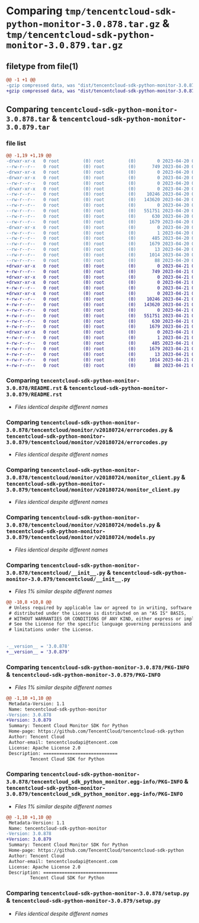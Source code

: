 # Comparing `tmp/tencentcloud-sdk-python-monitor-3.0.878.tar.gz` & `tmp/tencentcloud-sdk-python-monitor-3.0.879.tar.gz`

## filetype from file(1)

```diff
@@ -1 +1 @@
-gzip compressed data, was "dist/tencentcloud-sdk-python-monitor-3.0.878.tar", last modified: Thu Apr 20 00:37:40 2023, max compression
+gzip compressed data, was "dist/tencentcloud-sdk-python-monitor-3.0.879.tar", last modified: Fri Apr 21 00:53:02 2023, max compression
```

## Comparing `tencentcloud-sdk-python-monitor-3.0.878.tar` & `tencentcloud-sdk-python-monitor-3.0.879.tar`

### file list

```diff
@@ -1,19 +1,19 @@
-drwxr-xr-x   0 root         (0) root         (0)        0 2023-04-20 00:37:40.000000 tencentcloud-sdk-python-monitor-3.0.878/
--rw-r--r--   0 root         (0) root         (0)      749 2023-04-20 00:37:40.000000 tencentcloud-sdk-python-monitor-3.0.878/README.rst
-drwxr-xr-x   0 root         (0) root         (0)        0 2023-04-20 00:37:40.000000 tencentcloud-sdk-python-monitor-3.0.878/tencentcloud/
-drwxr-xr-x   0 root         (0) root         (0)        0 2023-04-20 00:37:40.000000 tencentcloud-sdk-python-monitor-3.0.878/tencentcloud/monitor/
--rw-r--r--   0 root         (0) root         (0)        0 2023-04-20 00:37:40.000000 tencentcloud-sdk-python-monitor-3.0.878/tencentcloud/monitor/__init__.py
-drwxr-xr-x   0 root         (0) root         (0)        0 2023-04-20 00:37:40.000000 tencentcloud-sdk-python-monitor-3.0.878/tencentcloud/monitor/v20180724/
--rw-r--r--   0 root         (0) root         (0)    10246 2023-04-20 00:37:40.000000 tencentcloud-sdk-python-monitor-3.0.878/tencentcloud/monitor/v20180724/errorcodes.py
--rw-r--r--   0 root         (0) root         (0)   143620 2023-04-20 00:37:40.000000 tencentcloud-sdk-python-monitor-3.0.878/tencentcloud/monitor/v20180724/monitor_client.py
--rw-r--r--   0 root         (0) root         (0)        0 2023-04-20 00:37:40.000000 tencentcloud-sdk-python-monitor-3.0.878/tencentcloud/monitor/v20180724/__init__.py
--rw-r--r--   0 root         (0) root         (0)   551751 2023-04-20 00:37:40.000000 tencentcloud-sdk-python-monitor-3.0.878/tencentcloud/monitor/v20180724/models.py
--rw-r--r--   0 root         (0) root         (0)      630 2023-04-20 00:37:40.000000 tencentcloud-sdk-python-monitor-3.0.878/tencentcloud/__init__.py
--rw-r--r--   0 root         (0) root         (0)     1679 2023-04-20 00:37:40.000000 tencentcloud-sdk-python-monitor-3.0.878/PKG-INFO
-drwxr-xr-x   0 root         (0) root         (0)        0 2023-04-20 00:37:40.000000 tencentcloud-sdk-python-monitor-3.0.878/tencentcloud_sdk_python_monitor.egg-info/
--rw-r--r--   0 root         (0) root         (0)        1 2023-04-20 00:37:40.000000 tencentcloud-sdk-python-monitor-3.0.878/tencentcloud_sdk_python_monitor.egg-info/dependency_links.txt
--rw-r--r--   0 root         (0) root         (0)      485 2023-04-20 00:37:40.000000 tencentcloud-sdk-python-monitor-3.0.878/tencentcloud_sdk_python_monitor.egg-info/SOURCES.txt
--rw-r--r--   0 root         (0) root         (0)     1679 2023-04-20 00:37:40.000000 tencentcloud-sdk-python-monitor-3.0.878/tencentcloud_sdk_python_monitor.egg-info/PKG-INFO
--rw-r--r--   0 root         (0) root         (0)       13 2023-04-20 00:37:40.000000 tencentcloud-sdk-python-monitor-3.0.878/tencentcloud_sdk_python_monitor.egg-info/top_level.txt
--rw-r--r--   0 root         (0) root         (0)     1014 2023-04-20 00:37:40.000000 tencentcloud-sdk-python-monitor-3.0.878/setup.py
--rw-r--r--   0 root         (0) root         (0)       88 2023-04-20 00:37:40.000000 tencentcloud-sdk-python-monitor-3.0.878/setup.cfg
+drwxr-xr-x   0 root         (0) root         (0)        0 2023-04-21 00:53:02.000000 tencentcloud-sdk-python-monitor-3.0.879/
+-rw-r--r--   0 root         (0) root         (0)      749 2023-04-21 00:53:02.000000 tencentcloud-sdk-python-monitor-3.0.879/README.rst
+drwxr-xr-x   0 root         (0) root         (0)        0 2023-04-21 00:53:02.000000 tencentcloud-sdk-python-monitor-3.0.879/tencentcloud/
+drwxr-xr-x   0 root         (0) root         (0)        0 2023-04-21 00:53:02.000000 tencentcloud-sdk-python-monitor-3.0.879/tencentcloud/monitor/
+-rw-r--r--   0 root         (0) root         (0)        0 2023-04-21 00:53:02.000000 tencentcloud-sdk-python-monitor-3.0.879/tencentcloud/monitor/__init__.py
+drwxr-xr-x   0 root         (0) root         (0)        0 2023-04-21 00:53:02.000000 tencentcloud-sdk-python-monitor-3.0.879/tencentcloud/monitor/v20180724/
+-rw-r--r--   0 root         (0) root         (0)    10246 2023-04-21 00:53:02.000000 tencentcloud-sdk-python-monitor-3.0.879/tencentcloud/monitor/v20180724/errorcodes.py
+-rw-r--r--   0 root         (0) root         (0)   143620 2023-04-21 00:53:02.000000 tencentcloud-sdk-python-monitor-3.0.879/tencentcloud/monitor/v20180724/monitor_client.py
+-rw-r--r--   0 root         (0) root         (0)        0 2023-04-21 00:53:02.000000 tencentcloud-sdk-python-monitor-3.0.879/tencentcloud/monitor/v20180724/__init__.py
+-rw-r--r--   0 root         (0) root         (0)   551751 2023-04-21 00:53:02.000000 tencentcloud-sdk-python-monitor-3.0.879/tencentcloud/monitor/v20180724/models.py
+-rw-r--r--   0 root         (0) root         (0)      630 2023-04-21 00:53:02.000000 tencentcloud-sdk-python-monitor-3.0.879/tencentcloud/__init__.py
+-rw-r--r--   0 root         (0) root         (0)     1679 2023-04-21 00:53:02.000000 tencentcloud-sdk-python-monitor-3.0.879/PKG-INFO
+drwxr-xr-x   0 root         (0) root         (0)        0 2023-04-21 00:53:02.000000 tencentcloud-sdk-python-monitor-3.0.879/tencentcloud_sdk_python_monitor.egg-info/
+-rw-r--r--   0 root         (0) root         (0)        1 2023-04-21 00:53:02.000000 tencentcloud-sdk-python-monitor-3.0.879/tencentcloud_sdk_python_monitor.egg-info/dependency_links.txt
+-rw-r--r--   0 root         (0) root         (0)      485 2023-04-21 00:53:02.000000 tencentcloud-sdk-python-monitor-3.0.879/tencentcloud_sdk_python_monitor.egg-info/SOURCES.txt
+-rw-r--r--   0 root         (0) root         (0)     1679 2023-04-21 00:53:02.000000 tencentcloud-sdk-python-monitor-3.0.879/tencentcloud_sdk_python_monitor.egg-info/PKG-INFO
+-rw-r--r--   0 root         (0) root         (0)       13 2023-04-21 00:53:02.000000 tencentcloud-sdk-python-monitor-3.0.879/tencentcloud_sdk_python_monitor.egg-info/top_level.txt
+-rw-r--r--   0 root         (0) root         (0)     1014 2023-04-21 00:53:02.000000 tencentcloud-sdk-python-monitor-3.0.879/setup.py
+-rw-r--r--   0 root         (0) root         (0)       88 2023-04-21 00:53:02.000000 tencentcloud-sdk-python-monitor-3.0.879/setup.cfg
```

### Comparing `tencentcloud-sdk-python-monitor-3.0.878/README.rst` & `tencentcloud-sdk-python-monitor-3.0.879/README.rst`

 * *Files identical despite different names*

### Comparing `tencentcloud-sdk-python-monitor-3.0.878/tencentcloud/monitor/v20180724/errorcodes.py` & `tencentcloud-sdk-python-monitor-3.0.879/tencentcloud/monitor/v20180724/errorcodes.py`

 * *Files identical despite different names*

### Comparing `tencentcloud-sdk-python-monitor-3.0.878/tencentcloud/monitor/v20180724/monitor_client.py` & `tencentcloud-sdk-python-monitor-3.0.879/tencentcloud/monitor/v20180724/monitor_client.py`

 * *Files identical despite different names*

### Comparing `tencentcloud-sdk-python-monitor-3.0.878/tencentcloud/monitor/v20180724/models.py` & `tencentcloud-sdk-python-monitor-3.0.879/tencentcloud/monitor/v20180724/models.py`

 * *Files identical despite different names*

### Comparing `tencentcloud-sdk-python-monitor-3.0.878/tencentcloud/__init__.py` & `tencentcloud-sdk-python-monitor-3.0.879/tencentcloud/__init__.py`

 * *Files 1% similar despite different names*

```diff
@@ -10,8 +10,8 @@
 # Unless required by applicable law or agreed to in writing, software
 # distributed under the License is distributed on an "AS IS" BASIS,
 # WITHOUT WARRANTIES OR CONDITIONS OF ANY KIND, either express or implied.
 # See the License for the specific language governing permissions and
 # limitations under the License.
 
 
-__version__ = '3.0.878'
+__version__ = '3.0.879'
```

### Comparing `tencentcloud-sdk-python-monitor-3.0.878/PKG-INFO` & `tencentcloud-sdk-python-monitor-3.0.879/PKG-INFO`

 * *Files 1% similar despite different names*

```diff
@@ -1,10 +1,10 @@
 Metadata-Version: 1.1
 Name: tencentcloud-sdk-python-monitor
-Version: 3.0.878
+Version: 3.0.879
 Summary: Tencent Cloud Monitor SDK for Python
 Home-page: https://github.com/TencentCloud/tencentcloud-sdk-python
 Author: Tencent Cloud
 Author-email: tencentcloudapi@tencent.com
 License: Apache License 2.0
 Description: ============================
         Tencent Cloud SDK for Python
```

### Comparing `tencentcloud-sdk-python-monitor-3.0.878/tencentcloud_sdk_python_monitor.egg-info/PKG-INFO` & `tencentcloud-sdk-python-monitor-3.0.879/tencentcloud_sdk_python_monitor.egg-info/PKG-INFO`

 * *Files 1% similar despite different names*

```diff
@@ -1,10 +1,10 @@
 Metadata-Version: 1.1
 Name: tencentcloud-sdk-python-monitor
-Version: 3.0.878
+Version: 3.0.879
 Summary: Tencent Cloud Monitor SDK for Python
 Home-page: https://github.com/TencentCloud/tencentcloud-sdk-python
 Author: Tencent Cloud
 Author-email: tencentcloudapi@tencent.com
 License: Apache License 2.0
 Description: ============================
         Tencent Cloud SDK for Python
```

### Comparing `tencentcloud-sdk-python-monitor-3.0.878/setup.py` & `tencentcloud-sdk-python-monitor-3.0.879/setup.py`

 * *Files identical despite different names*

